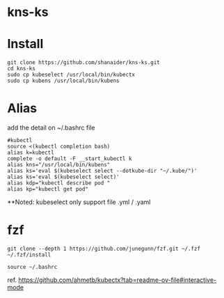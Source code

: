 # kns-ks
# Install
```
git clone https://github.com/shanaider/kns-ks.git
cd kns-ks
sudo cp kubeselect /usr/local/bin/kubectx
sudo cp kubens /usr/local/bin/kubens
```
# Alias
add the detail on ~/.bashrc file
```
#kubectl
source <(kubectl completion bash)
alias k=kubectl
complete -o default -F __start_kubectl k
alias kns="/usr/local/bin/kubens"
alias ks='eval $(kubeselect select --dotkube-dir "~/.kube/")'
alias ks='eval $(kubeselect select)'
alias kdp="kubectl describe pod "
alias kp="kubectl get pod"
```
**Noted: kubeselect only support file .yml / .yaml

# fzf

```
git clone --depth 1 https://github.com/junegunn/fzf.git ~/.fzf
~/.fzf/install

source ~/.bashrc
```
ref. https://github.com/ahmetb/kubectx?tab=readme-ov-file#interactive-mode
